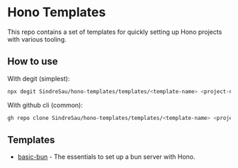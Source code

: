 # Hono Templates

This repo contains a set of templates for quickly setting up Hono projects with various tooling.

## How to use
With degit (simplest):
```bash
npx degit SindreSau/hono-templates/templates/<template-name> <project-name>
```

With github cli (common):
```bash
gh repo clone SindreSau/hono-templates/templates/<template-name> <project-name>
```

## Templates
- [basic-bun](./templates/basic-bun/README.md) - The essentials to set up a bun server with Hono.